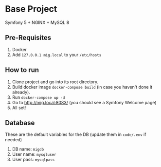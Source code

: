 # Base Project

Symfony 5 + NGINX + MySQL 8

## Pre-Requisites

1. Docker
1. Add `127.0.0.1 mig.local` to your `/etc/hosts`

## How to run

1. Clone project and go into its root directory.
1. Build docker image `docker-compose build` (in case you haven't done it already).
1. Run `docker-compose up -d`
1. Go to http://mig.local:8083/ (you should see a Symfony Welcome page)
1. All set!

## Database

These are the default variables for the DB (update them in `code/.env` if needed)

1. DB name: `migdb`
1. User name: `mysqluser`
1. User pass: `mysqlpass`
